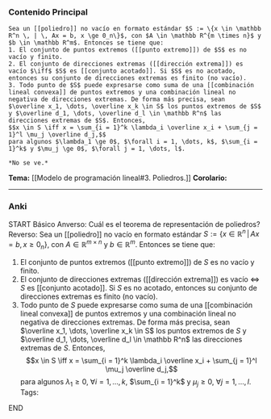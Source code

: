 ### Contenido Principal


```ad-theorem
Sea un [[poliedro]] no vacío en formato estándar $S := \{x \in \mathbb R^n \, | \, Ax = b, x \ge 0_n\}$, con $A \in \mathbb R^{m \times n}$ y $b \in \mathbb R^m$. Entonces se tiene que:
1. El conjunto de puntos extremos ([[punto extremo]]) de $S$ es no vacío y finito.
2. El conjunto de direcciones extremas ([[dirección extrema]]) es vacío $\iff$ $S$ es [[conjunto acotado]]. Si $S$ es no acotado, entonces su conjunto de direcciones extremas es finito (no vacío).
3. Todo punto de $S$ puede expresarse como suma de una [[combinación lineal convexa]] de puntos extremos y una combinación lineal no negativa de direcciones extremas. De forma más precisa, sean $\overline x_1, \dots, \overline x_k \in S$ los puntos extremos de $S$ y $\overline d_1, \dots, \overline d_l \in \mathbb R^n$ las direcciones extremas de $S$. Entonces,
$$x \in S \iff x = \sum_{i = 1}^k \lambda_i \overline x_i + \sum_{j = 1}^l \mu_j \overline d_j,$$
para algunos $\lambda_1 \ge 0$, $\forall i = 1, \dots, k$, $\sum_{i = 1}^k$ y $\mu_j \ge 0$, $\forall j = 1, \dots, l$.
```

```ad-proof
*No se ve.*
```

**Tema:** [[Modelo de programación lineal#3. Poliedros.]]
**Corolario:**

---
### Anki

START
Básico
Anverso: Cuál es el teorema de representación de poliedros?
Reverso: Sea un [[poliedro]] no vacío en formato estándar $S := \{x \in \mathbb R^n \, | \, Ax = b, x \ge 0_n\}$, con $A \in \mathbb R^{m \times n}$ y $b \in \mathbb R^m$. Entonces se tiene que:
1. El conjunto de puntos extremos ([[punto extremo]]) de $S$ es no vacío y finito.
2. El conjunto de direcciones extremas ([[dirección extrema]]) es vacío $\iff$ $S$ es [[conjunto acotado]]. Si $S$ es no acotado, entonces su conjunto de direcciones extremas es finito (no vacío).
3. Todo punto de $S$ puede expresarse como suma de una [[combinación lineal convexa]] de puntos extremos y una combinación lineal no negativa de direcciones extremas. De forma más precisa, sean $\overline x_1, \dots, \overline x_k \in S$ los puntos extremos de $S$ y $\overline d_1, \dots, \overline d_l \in \mathbb R^n$ las direcciones extremas de $S$. Entonces,
$$x \in S \iff x = \sum_{i = 1}^k \lambda_i \overline x_i + \sum_{j = 1}^l \mu_j \overline d_j,$$
para algunos $\lambda_1 \ge 0$, $\forall i = 1, \dots, k$, $\sum_{i = 1}^k$ y $\mu_j \ge 0$, $\forall j = 1, \dots, l$.
Tags:
<!--ID: 1727083427960-->
END
